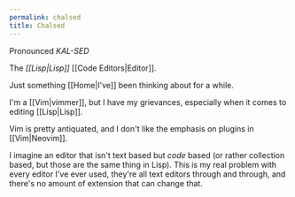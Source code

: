 ```yaml
---
permalink: chalsed
title: Chalsed
---
```

Pronounced *KAL-SED*

The _[[Lisp|Lisp]]_ [[Code Editors|Editor]].

Just something [[Home|I've]] been thinking about for a while.

I'm a [[Vim|vimmer]], but I have my grievances, especially when it comes to editing [[Lisp|Lisp]].

Vim is pretty antiquated, and I don't like the emphasis on plugins in [[Vim|Neovim]].

I imagine an editor that isn't text based but _code_ based (or rather collection based, but those are the same thing in Lisp). This is my real problem with every editor I've ever used, they're all text editors through and through, and there's no amount of extension that can change that.
